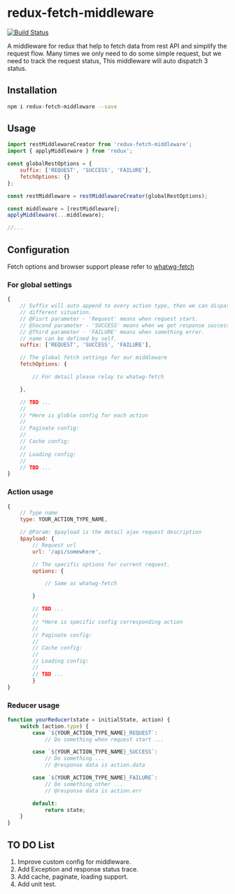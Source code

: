# redux-fetch-middleware
[![Build Status](https://travis-ci.org/LuckyZhou880808/redux-fetch-middleware.svg?branch=master)](https://travis-ci.org/LuckyZhou880808/redux-fetch-middleware)

A middleware for redux that help to fetch data from rest API and simplify the request flow.
Many times we only need to do some simple request, but we need to track the request status, 
This middleware will auto dispatch 3 status.

## Installation

```sh
npm i redux-fetch-middleware --save
```

## Usage

```javascript
import restMiddlewareCreator from 'redux-fetch-middleware';
import { applyMiddleware } from 'redux';

const globalRestOptions = {
    suffix: ['REQUEST', 'SUCCESS', 'FAILURE'],
    fetchOptions: {}
};

const restMiddleware = restMiddlewareCreator(globalRestOptions);

const middleware = [restMiddleware];
applyMiddleware(...middleware);

//...
```

## Configuration
Fetch options and browser support please refer to [whatwg-fetch](https://www.npmjs.com/package/whatwg-fetch)

### For global settings

```javascript
{
    // Suffix will auto append to every action type, then we can dispatch 
    // different situation.
    // @Fisrt parameter - 'Request' means when request start.
    // @Second parameter - 'SUCCESS' means when we get response successfully.
    // @Third parameter - 'FAILURE' means when something error.
    // name can be defined by self.
    suffix: ['REQUEST', 'SUCCESS', 'FAILURE'],

    // The global fetch settings for our middleware
    fetchOptions: {

        // For detail please relay to whatwg-fetch

    },

    // TBD ...
    //
    // *Here is globle config for each action
    // 
    // Paginate config:
    // 
    // Cache config:
    // 
    // Loading config:
    // 
    // TBD ...
}

```
### Action usage

```javascript
{
    // Type name
    type: YOUR_ACTION_TYPE_NAME,

    // @Param: $payload is the detail ajax request description
    $payload: {
        // Request url
        url: '/api/somewhere',

        // The specific options for current request.
        options: {

            // Same as whatwg-fetch

        }

        // TBD ...
        // 
        // *Here is specific config corresponding action
        // 
        // Paginate config:
        // 
        // Cache config:
        // 
        // Loading config:
        // 
        // TBD ...
        }
}
```

### Reducer usage
```javascript
function yourReducer(state = initialState, action) {
    switch (action.type) {
        case `${YOUR_ACTION_TYPE_NAME}_REQUEST`:
            // Do something when request start ...

        case `${YOUR_ACTION_TYPE_NAME}_SUCCESS`:
            // Do something ...
            // @response data is action.data

        case `${YOUR_ACTION_TYPE_NAME}_FAILURE`:
            // Do something other ...
            // @response data is action.err

        default:
            return state;
    }
}
```

## TO DO List
1. Improve custom config for middleware.
2. Add Exception and response status trace.
3. Add cache, paginate, loading support.
4. Add unit test.
